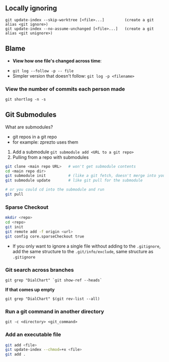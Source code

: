## Locally ignoring

```
git update-index --skip-worktree [<file>...]         (create a git alias <git ignore>)
git update-index --no-assume-unchanged [<file>...]   (create a git alias <git unignore>)
```

## Blame

- **View how one file's changed across time**:

* `git log --follow -p -- file`
* Simpler version that doesn't follow: `git log -p <filename>`

### View the number of commits each person made

`git shortlog -n -s`

## Git Submodules

What are submodules?

- git repos in a git repo
- for example: zprezto uses them

1. Add a submodule `git submodule add <URL to a git repo>`
2. Pulling from a repo with submodules

```bash
git clone <main repo URL>   # won't get submodule contents
cd <main repo dir>
git submodule init          # (like a git fetch, doesn't merge into your
git submodule update        # like git pull for the submodule

# or you could cd into the submodule and run
git pull
```

### Sparse Checkout

```bash
mkdir <repo>
cd <repo>
git init
git remote add -f origin <url>
git config core.sparseCheckout true
```

- If you only want to ignore a single file without adding to the `.gitignore`, add the same structure to the `.git/info/exclude`, same structure as `.gitignore`

### Git search across branches

```
git grep "DialChart" `git show-ref --heads`
```

**If that comes up empty**

```
git grep "DialChart" $(git rev-list --all)
```

### Run a git command in another directory

`git -c <directory> <git_command>`

### Add an executable file

```bash
git add <file>
git update-index --chmod=+x <file>
git add .
```

